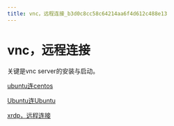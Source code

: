 ```yaml
---
title: vnc，远程连接_b3d0c8cc58c64214aa6f4d612c488e13
---
```


# vnc，远程连接

关键是vnc server的安装与启动。

[ubuntu连centos](vnc，远程连接/ubuntu连centos.md)

[Ubuntu连Ubuntu](vnc，远程连接/Ubuntu连Ubuntu.md)

[xrdp，远程连接](vnc，远程连接/xrdp，远程连接.md)